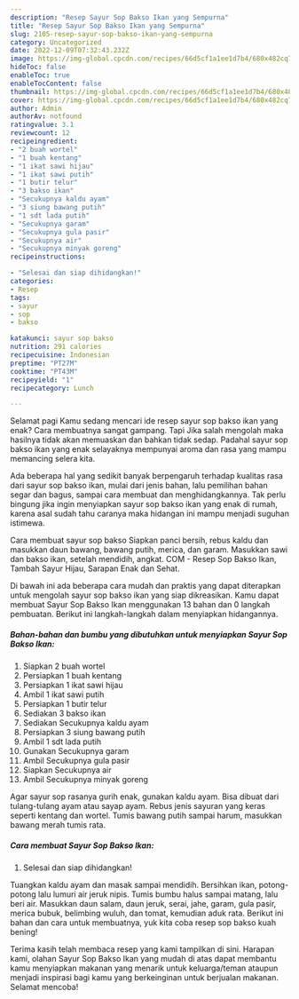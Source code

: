 ```yaml
---
description: "Resep Sayur Sop Bakso Ikan yang Sempurna"
title: "Resep Sayur Sop Bakso Ikan yang Sempurna"
slug: 2105-resep-sayur-sop-bakso-ikan-yang-sempurna
category: Uncategorized
date: 2022-12-09T07:32:43.232Z
image: https://img-global.cpcdn.com/recipes/66d5cf1a1ee1d7b4/680x482cq70/sayur-sop-bakso-ikan-foto-resep-utama.jpg
hideToc: false
enableToc: true
enableTocContent: false
thumbnail: https://img-global.cpcdn.com/recipes/66d5cf1a1ee1d7b4/680x482cq70/sayur-sop-bakso-ikan-foto-resep-utama.jpg
cover: https://img-global.cpcdn.com/recipes/66d5cf1a1ee1d7b4/680x482cq70/sayur-sop-bakso-ikan-foto-resep-utama.jpg
author: Admin
authorAv: notfound
ratingvalue: 3.1
reviewcount: 12
recipeingredient:
- "2 buah wortel"
- "1 buah kentang"
- "1 ikat sawi hijau"
- "1 ikat sawi putih"
- "1 butir telur"
- "3 bakso ikan"
- "Secukupnya kaldu ayam"
- "3 siung bawang putih"
- "1 sdt lada putih"
- "Secukupnya garam"
- "Secukupnya gula pasir"
- "Secukupnya air"
- "Secukupnya minyak goreng"
recipeinstructions:

- "Selesai dan siap dihidangkan!"
categories:
- Resep
tags:
- sayur
- sop
- bakso

katakunci: sayur sop bakso 
nutrition: 291 calories
recipecuisine: Indonesian
preptime: "PT27M"
cooktime: "PT43M"
recipeyield: "1"
recipecategory: Lunch

---
```



Selamat pagi Kamu sedang mencari ide resep sayur sop bakso ikan yang enak? Cara membuatnya sangat gampang. Tapi Jika salah mengolah maka hasilnya tidak akan memuaskan dan bahkan tidak sedap. Padahal sayur sop bakso ikan yang enak selayaknya mempunyai aroma dan rasa yang mampu memancing selera kita.


Ada beberapa hal yang sedikit banyak berpengaruh terhadap kualitas rasa dari sayur sop bakso ikan, mulai dari jenis bahan, lalu pemilihan bahan segar dan bagus, sampai cara membuat dan menghidangkannya. Tak perlu bingung jika ingin menyiapkan sayur sop bakso ikan yang enak di rumah, karena asal sudah tahu caranya maka hidangan ini mampu menjadi suguhan istimewa.

Cara membuat sayur sop bakso Siapkan panci bersih, rebus kaldu dan masukkan daun bawang, bawang putih, merica, dan garam. Masukkan sawi dan bakso ikan, setelah mendidih, angkat. COM - Resep Sop Bakso Ikan, Tambah Sayur Hijau, Sarapan Enak dan Sehat.


Di bawah ini ada beberapa cara mudah dan praktis yang dapat diterapkan untuk mengolah sayur sop bakso ikan yang siap dikreasikan. Kamu dapat membuat Sayur Sop Bakso Ikan menggunakan 13 bahan dan 0 langkah pembuatan. Berikut ini langkah-langkah dalam menyiapkan hidangannya.

<!--inarticleads1-->

##### Bahan-bahan dan bumbu yang dibutuhkan untuk menyiapkan Sayur Sop Bakso Ikan:

1. Siapkan 2 buah wortel
1. Persiapkan 1 buah kentang
1. Persiapkan 1 ikat sawi hijau
1. Ambil 1 ikat sawi putih
1. Persiapkan 1 butir telur
1. Sediakan 3 bakso ikan
1. Sediakan Secukupnya kaldu ayam
1. Persiapkan 3 siung bawang putih
1. Ambil 1 sdt lada putih
1. Gunakan Secukupnya garam
1. Ambil Secukupnya gula pasir
1. Siapkan Secukupnya air
1. Ambil Secukupnya minyak goreng


Agar sayur sop rasanya gurih enak, gunakan kaldu ayam. Bisa dibuat dari tulang-tulang ayam atau sayap ayam. Rebus jenis sayuran yang keras seperti kentang dan wortel. Tumis bawang putih sampai harum, masukkan bawang merah tumis rata. 

<!--inarticleads2-->

##### Cara membuat Sayur Sop Bakso Ikan:


1. Selesai dan siap dihidangkan!

Tuangkan kaldu ayam dan masak sampai mendidih. Bersihkan ikan, potong-potong lalu lumuri air jeruk nipis. Tumis bumbu halus sampai matang, lalu beri air. Masukkan daun salam, daun jeruk, serai, jahe, garam, gula pasir, merica bubuk, belimbing wuluh, dan tomat, kemudian aduk rata. Berikut ini bahan dan cara untuk membuatnya, yuk kita coba resep sop bakso kuah bening! 

Terima kasih telah membaca resep yang kami tampilkan di sini. Harapan kami, olahan Sayur Sop Bakso Ikan yang mudah di atas dapat membantu kamu menyiapkan makanan yang menarik untuk keluarga/teman ataupun menjadi inspirasi bagi kamu yang berkeinginan untuk berjualan makanan. Selamat mencoba!
